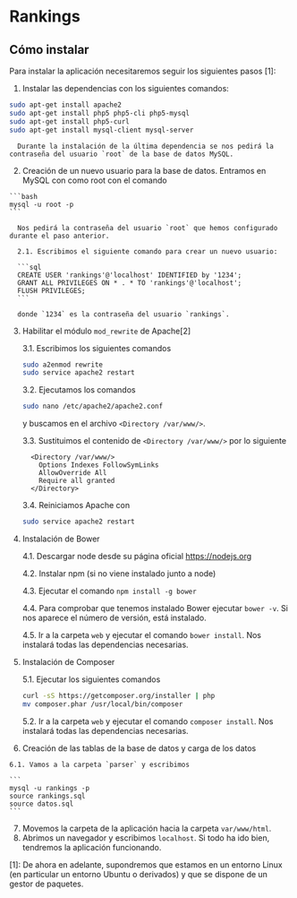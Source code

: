 # Rankings

## Cómo instalar

Para instalar la aplicación necesitaremos seguir los siguientes pasos [1]:

  1. Instalar las dependencias con los siguientes comandos:
  
   ```bash
   sudo apt-get install apache2
   sudo apt-get install php5 php5-cli php5-mysql
   sudo apt-get install php5-curl
   sudo apt-get install mysql-client mysql-server
   ```
   
      Durante la instalación de la última dependencia se nos pedirá la contraseña del usuario `root` de la base de datos MySQL.

  2. Creación de un nuevo usuario para la base de datos. Entramos en MySQL con como root con el comando
  
    ```bash
    mysql -u root -p
    ```
    
      Nos pedirá la contraseña del usuario `root` que hemos configurado durante el paso anterior.
      
      2.1. Escribimos el siguiente comando para crear un nuevo usuario:
      
      ```sql
      CREATE USER 'rankings'@'localhost' IDENTIFIED by '1234';
      GRANT ALL PRIVILEGES ON * . * TO 'rankings'@'localhost';
      FLUSH PRIVILEGES;
      ```
      
      donde `1234` es la contraseña del usuario `rankings`.
      
  3. Habilitar el módulo `mod_rewrite` de Apache[2]
      
      3.1. Escribimos los siguientes comandos

      ```bash
      sudo a2enmod rewrite
      sudo service apache2 restart
      ```
    
      3.2. Ejecutamos los comandos
      
      ```bash
     sudo nano /etc/apache2/apache2.conf
      ```
      
      y buscamos en el archivo `<Directory /var/www/>`.
      
      3.3. Sustituimos el contenido de `<Directory /var/www/>` por lo siguiente
    
      ```
        <Directory /var/www/>
          Options Indexes FollowSymLinks
          AllowOverride All
          Require all granted
        </Directory>
      ```
      
      3.4. Reiniciamos Apache con 
      
      ```bash
      sudo service apache2 restart
      ```
  
  4. Instalación de Bower

      4.1. Descargar node desde su página oficial https://nodejs.org
      
      4.2. Instalar npm (si no viene instalado junto a node)
      
      4.3. Ejecutar el comando `npm install -g bower`
      
      4.4. Para comprobar que tenemos instalado Bower ejecutar `bower -v`. Si nos aparece el número de versión, está instalado.
      
      4.5. Ir a la carpeta `web` y ejecutar el comando `bower install`. Nos instalará todas las dependencias necesarias.
      
  5. Instalación de Composer
  
      5.1. Ejecutar los siguientes comandos

      ```bash
      curl -sS https://getcomposer.org/installer | php
      mv composer.phar /usr/local/bin/composer
      ```
      
      5.2. Ir a la carpeta `web` y ejecutar el comando `composer install`. Nos instalará todas las dependencias necesarias.
      
  6. Creación de las tablas de la base de datos y carga de los datos
  
    6.1. Vamos a la carpeta `parser` y escribimos 

    ```
    mysql -u rankings -p
    source rankings.sql
    source datos.sql
    ```
  7. Movemos la carpeta de la aplicación hacia la carpeta `var/www/html`.
  8. Abrimos un navegador y escribimos `localhost`. Si todo ha ido bien, tendremos la aplicación funcionando.




[1]: De ahora en adelante, supondremos que estamos en un entorno Linux (en particular un entorno Ubuntu o derivados) y que se dispone de un gestor de paquetes.
[^apache]: http://askubuntu.com/questions/48362/how-to-enable-mod-rewrite-in-apache
